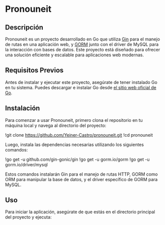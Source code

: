 # Pronouneit

## Descripción
Pronouneit es un proyecto desarrollado en Go que utiliza [Gin](https://github.com/gin-gonic/gin) para el manejo de rutas en una aplicación web, y [GORM](https://gorm.io) junto con el driver de MySQL para la interacción con bases de datos. Este proyecto está diseñado para ofrecer una solución eficiente y escalable para aplicaciones web modernas.

## Requisitos Previos
Antes de instalar y ejecutar este proyecto, asegúrate de tener instalado Go en tu sistema. Puedes descargar e instalar Go desde [el sitio web oficial de Go](https://golang.org/dl/).

## Instalación

Para comenzar a usar Pronouneit, primero clona el repositorio en tu máquina local y navega al directorio del proyecto:

!git clone https://github.com/Yeiner-Castro/pronouneit.git
!cd pronouneit

Luego, instala las dependencias necesarias utilizando los siguientes comandos:

!go get -u github.com/gin-gonic/gin
!go get -u gorm.io/gorm
!go get -u gorm.io/driver/mysql

Estos comandos instalarán Gin para el manejo de rutas HTTP, GORM como ORM para manipular la base de datos, y el driver específico de GORM para MySQL.

## Uso
Para iniciar la aplicación, asegúrate de que estás en el directorio principal del proyecto y ejecuta:

